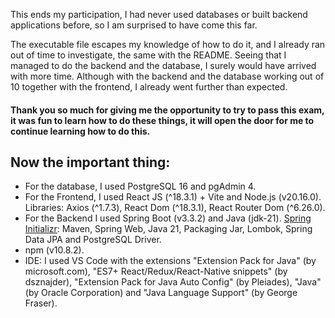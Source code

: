 This ends my participation, I had never used databases or built backend applications before, so I am surprised to have come this far.

The executable file escapes my knowledge of how to do it, and I already ran out of time to investigate, the same with the README.
Seeing that I managed to do the backend and the database, I surely would have arrived with more time. Although with the backend and the database working out of 10 together with the frontend, I already went further than expected.

#### Thank you so much for giving me the opportunity to try to pass this exam, it was fun to learn how to do these things, it will open the door for me to continue learning how to do this.

## Now the important thing:

- For the database, I used PostgreSQL 16 and pgAdmin 4.
- For the Frontend, I used React JS (^18.3.1) + Vite and Node.js (v20.16.0). Libraries: Axios (^1.7.3), React Dom (^18.3.1), React Router Dom (^6.26.0).
- For the Backend I used Spring Boot (v3.3.2) and Java (jdk-21). [Spring Initializr](https://start.spring.io/;): Maven, Spring Web, Java 21, Packaging Jar, Lombok, Spring Data JPA and PostgreSQL Driver.
- npm (v10.8.2).
- IDE: I used VS Code with the extensions "Extension Pack for Java" (by microsoft.com), "ES7+ React/Redux/React-Native snippets" (by dsznajder), "Extension Pack for Java Auto Config" (by Pleiades), "Java" (by Oracle Corporation) and "Java Language Support" (by George Fraser).
